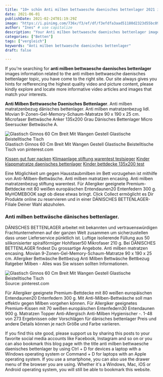 ```yaml
---
title: "10+ schön Anti milben bettwaesche daenisches bettenlager 2021 im Ideen"
date: 2021-06-01
publishDate: 2021-02-24T01:19:29Z
image: "https://i.pinimg.com/736x/f3/ef/df/f3efdfa3aad51180d2323d55bc09ccb9.jpg"
author: "Ines" # use capitalize
description: "Your Anti milben bettwaesche daenisches bettenlager images are ready in this website. Anti milben bettwaesche daenisches bettenlager are a topic that is being searched for and liked by netizens now. You can Get the Anti milben bettwaesche daenisches bettenlager files here. Get all royalty-free images."
categories: ["Betten"]
tags: ["vergleich"]
keywords: "Anti milben bettwaesche daenisches bettenlager"
draft: false

---
```


If you're searching for **anti milben bettwaesche daenisches bettenlager** images information related to the anti milben bettwaesche daenisches bettenlager topic, you have come to the right  site. Our site always  gives you  hints  for refferencing  the highest  quality video and picture  content, please kindly explore and locate more informative video articles and images that match your interests.

**Anti Milben Bettwaesche Daenisches Bettenlager**. Anti milben matratzenbezug dänisches bettenlager. Anti milben matratzenbezug lidl. Movian 9-Zonen-Gel-Memory-Schaum-Matratze 90 x 190 x 25 cm. Microfaser Bettwäsche Anker 135x200 Grau Dänisches Bettenlager Micro Seersucker Bettwäsche A.

![Glastisch Ginnos 60 Cm Breit Mit Wangen Gestell Glastische Beistelltische Tisch](https://i.pinimg.com/736x/f3/ef/df/f3efdfa3aad51180d2323d55bc09ccb9.jpg "Glastisch Ginnos 60 Cm Breit Mit Wangen Gestell Glastische Beistelltische Tisch")
Glastisch Ginnos 60 Cm Breit Mit Wangen Gestell Glastische Beistelltische Tisch von pinterest.com

[Kissen gut fuer nacken](/kissen-gut-fuer-nacken/)
[Klimaanlage stiftung warentest testsieger](/klimaanlage-stiftung-warentest-testsieger/)
[Kinder klappmatratze daenisches bettenlager](/kinder-klappmatratze-daenisches-bettenlager/)
[Kinder bettdecke 135x200 test](/kinder-bettdecke-135x200-test/)

Eine Möglichkeit um gegen Hausstaubmilben im Bett vorzugehen ist mithilfe von Anti-Milben-Bettwäsche. Anti milben matratzen encasing. Anti milben matratzenbezug stiftung warentest. Für Allergiker geeignete Premium-Bettdecke mit 80 weißen europäischen Entendaunen20 Entenfedern 300 g. MyHOMEBOOK sagt ob diese etwas bringt. Click Collect ermöglicht es Dir Produkte online zu reservieren und in einer DÄNISCHES BETTENLAGER-Filiale Deiner Wahl abzuholen.

### Anti milben bettwäsche dänisches bettenlager.

DÄNISCHES BETTENLAGER arbeitet mit bekannten und vertrauenswürdigen Frachtunternehmen auf der ganzen Welt zusammen um sicherzustellen dass unser Lieferservice pünktlich ist. Luftige isolierende Füllung aus 50 silikonisierter spiralförmiger Hohlfaser50 Mikrofaser 210 g. Bei DÄNISCHES BETTENLAGER findest Du grossartige Angebote. Anti milben matratzen encasing. Movian 9-Zonen-Gel-Memory-Schaum-Matratze 90 x 190 x 25 cm. Allergiker Bettwäsche Bettbezug Anti Milben Bettwäsche Bettbezug Ratgeber Milben - Alles was Sie wissen sollten Informationen.


![Glastisch Ginnos 60 Cm Breit Mit Wangen Gestell Glastische Beistelltische Tisch](https://i.pinimg.com/736x/f3/ef/df/f3efdfa3aad51180d2323d55bc09ccb9.jpg "Glastisch Ginnos 60 Cm Breit Mit Wangen Gestell Glastische Beistelltische Tisch")
Source: pinterest.com

Für Allergiker geeignete Premium-Bettdecke mit 80 weißen europäischen Entendaunen20 Entenfedern 300 g. Mit Anti-Milben-Bettwäsche soll man effektiv gegen Milben vorgehen können. Für Allergiker geeignetes Premium-Kissen mit 70 weißen europäischen Entenfedern30 Entendaunen 900 g. Matratzen Topper Anti-Allergisch Anti-Milben Hygienischer -. 1-48 von 273 Ergebnissen oder Vorschlägen für dänisches bettenlager Preis und andere Details können je nach Größe und Farbe variieren.

If you find this site good, please support us by sharing this posts to your favorite social media accounts like Facebook, Instagram and so on or you can also bookmark this blog page with the title anti milben bettwaesche daenisches bettenlager by using Ctrl + D for devices a laptop with a Windows operating system or Command + D for laptops with an Apple operating system. If you use a smartphone, you can also use the drawer menu of the browser you are using. Whether it's a Windows, Mac, iOS or Android operating system, you will still be able to bookmark this website.
